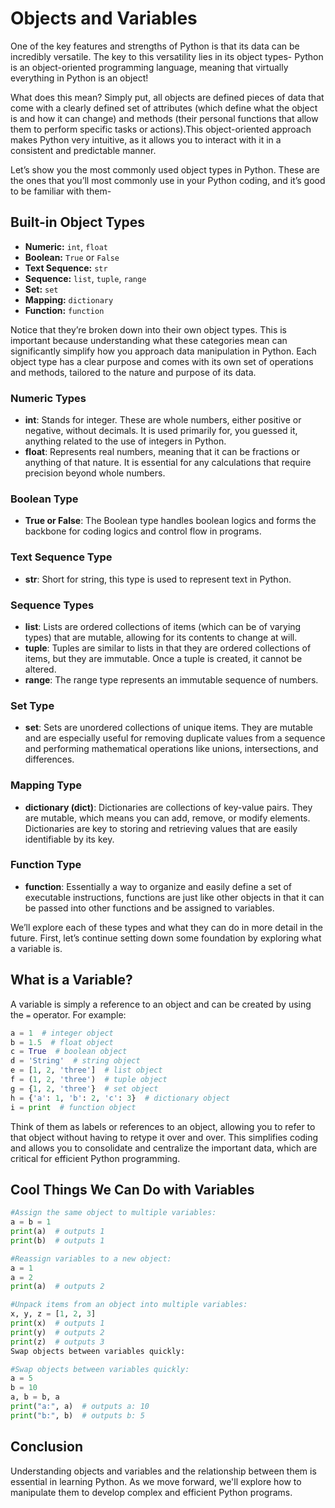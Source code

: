 # Objects and Variables

One of the key features and strengths of Python is that its data can be incredibly versatile. The key to this versatility lies in its object types- Python is an object-oriented programming language, meaning that virtually everything in Python is an object!

What does this mean? Simply put, all objects are defined pieces of data that come with a clearly defined set of attributes (which define what the object is and how it can change) and methods (their personal functions that allow them to perform specific tasks or actions).This object-oriented approach makes Python very intuitive, as it allows you to interact with it in a consistent and predictable manner.

Let’s show you the most commonly used object types in Python. These are the ones that you’ll most commonly use in your Python coding, and it’s good to be familiar with them-


## Built-in Object Types

- **Numeric:** `int`, `float`
- **Boolean:** `True` or `False`
- **Text Sequence:** `str`
- **Sequence:** `list`, `tuple`, `range`
- **Set:** `set`
- **Mapping:** `dictionary`
- **Function:** `function`

Notice that they’re broken down into their own object types. This is important because understanding what these categories mean can significantly simplify how you approach data manipulation in Python. Each object type has a clear purpose and comes with its own set of operations and methods, tailored to the nature and purpose of its data.

### Numeric Types

- **int**: Stands for integer. These are whole numbers, either positive or negative, without decimals. It is used primarily for, you guessed it, anything related to the use of integers in Python.
- **float**: Represents real numbers, meaning that it can be fractions or anything of that nature. It is essential for any calculations that require precision beyond whole numbers.

### Boolean Type

- **True or False**: The Boolean type handles boolean logics and forms the backbone for coding logics and control flow in programs.

### Text Sequence Type

- **str**: Short for string, this type is used to represent text in Python.

### Sequence Types

- **list**: Lists are ordered collections of items (which can be of varying types) that are mutable, allowing for its contents to change at will.
- **tuple**: Tuples are similar to lists in that they are ordered collections of items, but they are immutable. Once a tuple is created, it cannot be altered.
- **range**: The range type represents an immutable sequence of numbers.

### Set Type

- **set**: Sets are unordered collections of unique items. They are mutable and are especially useful for removing duplicate values from a sequence and performing mathematical operations like unions, intersections, and differences.

### Mapping Type

- **dictionary (dict)**: Dictionaries are collections of key-value pairs. They are mutable, which means you can add, remove, or modify elements. Dictionaries are key to storing and retrieving values that are easily identifiable by its key.

### Function Type

- **function**: Essentially a way to organize and easily define a set of executable instructions, functions are just like other objects in that it can be passed into other functions and be assigned to variables.

We’ll explore each of these types and what they can do in more detail in the future. First, let’s continue setting down some foundation by exploring what a variable is.

## What is a Variable?

A variable is simply a reference to an object and can be created by using the `=` operator. For example:

```python
a = 1  # integer object
b = 1.5  # float object
c = True  # boolean object
d = 'String'  # string object
e = [1, 2, 'three']  # list object
f = (1, 2, 'three')  # tuple object
g = {1, 2, 'three'}  # set object
h = {'a': 1, 'b': 2, 'c': 3}  # dictionary object
i = print  # function object
```

Think of them as labels or references to an object, allowing you to refer to that object without having to retype it over and over. This simplifies coding and allows you to consolidate and centralize the important data, which are critical for efficient Python programming.

## Cool Things We Can Do with Variables

```python
#Assign the same object to multiple variables:
a = b = 1
print(a)  # outputs 1
print(b)  # outputs 1
```

```python
#Reassign variables to a new object:
a = 1
a = 2
print(a)  # outputs 2
```

```python
#Unpack items from an object into multiple variables:
x, y, z = [1, 2, 3]
print(x)  # outputs 1
print(y)  # outputs 2
print(z)  # outputs 3
Swap objects between variables quickly:
```

```python
#Swap objects between variables quickly:
a = 5
b = 10
a, b = b, a
print("a:", a)  # outputs a: 10
print("b:", b)  # outputs b: 5
```

## Conclusion

Understanding objects and variables and the relationship between them is essential in learning Python. As we move forward, we'll explore how to manipulate them to develop complex and efficient Python programs.